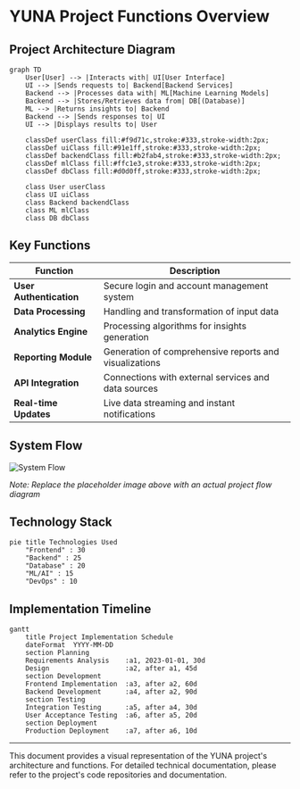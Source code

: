 # YUNA Project Functions Overview

## Project Architecture Diagram

```mermaid
graph TD
    User[User] --> |Interacts with| UI[User Interface]
    UI --> |Sends requests to| Backend[Backend Services]
    Backend --> |Processes data with| ML[Machine Learning Models]
    Backend --> |Stores/Retrieves data from| DB[(Database)]
    ML --> |Returns insights to| Backend
    Backend --> |Sends responses to| UI
    UI --> |Displays results to| User

    classDef userClass fill:#f9d71c,stroke:#333,stroke-width:2px;
    classDef uiClass fill:#91e1ff,stroke:#333,stroke-width:2px;
    classDef backendClass fill:#b2fab4,stroke:#333,stroke-width:2px;
    classDef mlClass fill:#ffc1e3,stroke:#333,stroke-width:2px;
    classDef dbClass fill:#d0d0ff,stroke:#333,stroke-width:2px;
    
    class User userClass
    class UI uiClass
    class Backend backendClass
    class ML mlClass
    class DB dbClass
```

## Key Functions

| Function | Description |
|----------|-------------|
| **User Authentication** | Secure login and account management system |
| **Data Processing** | Handling and transformation of input data |
| **Analytics Engine** | Processing algorithms for insights generation |
| **Reporting Module** | Generation of comprehensive reports and visualizations |
| **API Integration** | Connections with external services and data sources |
| **Real-time Updates** | Live data streaming and instant notifications |

## System Flow

![System Flow](https://via.placeholder.com/800x400?text=YUNA+System+Flow+Diagram)

*Note: Replace the placeholder image above with an actual project flow diagram*

## Technology Stack

```mermaid
pie title Technologies Used
    "Frontend" : 30
    "Backend" : 25
    "Database" : 20
    "ML/AI" : 15
    "DevOps" : 10
```

## Implementation Timeline

```mermaid
gantt
    title Project Implementation Schedule
    dateFormat  YYYY-MM-DD
    section Planning
    Requirements Analysis    :a1, 2023-01-01, 30d
    Design                   :a2, after a1, 45d
    section Development
    Frontend Implementation  :a3, after a2, 60d
    Backend Development      :a4, after a2, 90d
    section Testing
    Integration Testing      :a5, after a4, 30d
    User Acceptance Testing  :a6, after a5, 20d
    section Deployment
    Production Deployment    :a7, after a6, 10d
```

---

This document provides a visual representation of the YUNA project's architecture and functions. For detailed technical documentation, please refer to the project's code repositories and documentation.
